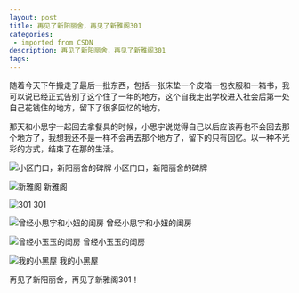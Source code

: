 ```yaml
---
layout: post
title: 再见了新阳丽舍，再见了新雅阁301
categories: 
 - imported from CSDN
description: 再见了新阳丽舍，再见了新雅阁301
tags: 
---
```


随着今天下午搬走了最后一批东西，包括一张床垫一个皮箱一包衣服和一箱书，我可以说已经正式告别了这个住了一年的地方，这个自我走出学校进入社会后第一处自己花钱住的地方，留下了很多回忆的地方。

那天和小思宇一起回去拿餐具的时候，小思宇说觉得自己以后应该再也不会回去那个地方了，我想我还不是一样不会再去那个地方了，留下的只有回忆。以一种不光彩的方式，结束了在那的生活。

![小区门口，新阳丽舍的碑牌](../../../media/2006-07-15/csdn/1.jpg)
小区门口，新阳丽舍的碑牌

![新雅阁](../../../media/2006-07-15/csdn/2.jpg)
新雅阁

![301](../../../media/2006-07-15/csdn/3.jpg)
301

![曾经小思宇和小妞的闺房](../../../media/2006-07-15/csdn/4.jpg)
曾经小思宇和小妞的闺房

![曾经小玉玉的闺房](../../../media/2006-07-15/csdn/5.jpg)
曾经小玉玉的闺房

![我的小黑屋](../../../media/2006-07-15/csdn/6.jpg)
我的小黑屋

再见了新阳丽舍，再见了新雅阁301！
